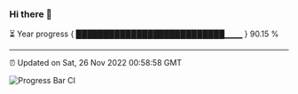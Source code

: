 ### Hi there 👋

⏳ Year progress { ███████████████████████████▁▁▁ } 90.15 %

---

⏰ Updated on Sat, 26 Nov 2022 00:58:58 GMT

![Progress Bar CI](https://github.com/liununu/liununu/workflows/Progress%20Bar%20CI/badge.svg)
